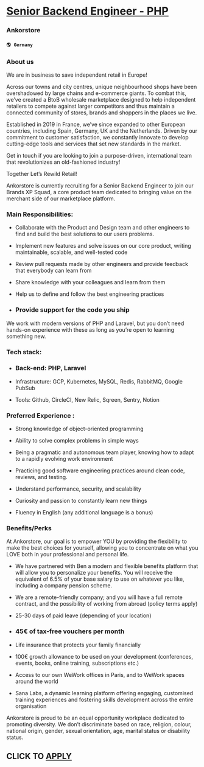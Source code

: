 # [Senior Backend Engineer - PHP](https://www.remotewlb.com/apply/senior-backend-engineer-php-76508)  
### Ankorstore  
#### `🌎 Germany`  

### About us

We are in business to save independent retail in Europe!

Across our towns and city centres, unique neighbourhood shops have been overshadowed by large chains and e-commerce giants. To combat this, we’ve created a BtoB wholesale marketplace designed to help independent retailers to compete against larger competitors and thus maintain a connected community of stores, brands and shoppers in the places we live.

Established in 2019 in France, we’ve since expanded to other European countries, including Spain, Germany, UK and the Netherlands. Driven by our commitment to customer satisfaction, we constantly innovate to develop cutting-edge tools and services that set new standards in the market.

Get in touch if you are looking to join a purpose-driven, international team that revolutionizes an old-fashioned industry!

Together Let’s Rewild Retail!

Ankorstore is currently recruiting for a Senior Backend Engineer to join our Brands XP Squad, a core product team dedicated to bringing value on the merchant side of our marketplace platform.

### Main Responsibilities:

  * Collaborate with the Product and Design team and other engineers to find and build the best solutions to our users problems.

  * Implement new features and solve issues on our core product, writing maintainable, scalable, and well-tested code

  * Review pull requests made by other engineers and provide feedback that everybody can learn from

  * Share knowledge with your colleagues and learn from them

  * Help us to define and follow the best engineering practices

  * ### Provide support for the code you ship

We work with modern versions of PHP and Laravel, but you don’t need hands-on experience with these as long as you’re open to learning something new.

### Tech stack:

  * ### Back-end: PHP, Laravel

  * Infrastructure: GCP, Kubernetes, MySQL, Redis, RabbitMQ, Google PubSub

  * Tools: Github, CircleCI, New Relic, Sqreen, Sentry, Notion

### Preferred Experience :

  * Strong knowledge of object-oriented programming

  * Ability to solve complex problems in simple ways

  * Being a pragmatic and autonomous team player, knowing how to adapt to a rapidly evolving work environment

  * Practicing good software engineering practices around clean code, reviews, and testing.

  * Understand performance, security, and scalability

  * Curiosity and passion to constantly learn new things

  * Fluency in English (any additional language is a bonus)

### Benefits/Perks

At Ankorstore, our goal is to empower YOU by providing the flexibility to make the best choices for yourself, allowing you to concentrate on what you LOVE both in your professional and personal life.

  * We have partnered with Ben a modern and flexible benefits platform that will allow you to personalize your benefits. You will receive the equivalent of 6.5% of your base salary to use on whatever you like, including a company pension scheme.

  * We are a remote-friendly company; and you will have a full remote contract, and the possibility of working from abroad (policy terms apply)

  * 25-30 days of paid leave (depending of your location)

  * ### 45€ of tax-free vouchers per month

  * Life insurance that protects your family financially 

  * 100€ growth allowance to be used on your development (conferences, events, books, online training, subscriptions etc.) 

  * Access to our own WeWork offices in Paris, and to WeWork spaces around the world

  * Sana Labs, a dynamic learning platform offering engaging, customised training experiences and fostering skills development across the entire organisation

Ankorstore is proud to be an equal opportunity workplace dedicated to promoting diversity. We don’t discriminate based on race, religion, colour, national origin, gender, sexual orientation, age, marital status or disability status.

  
## CLICK TO [APPLY](https://www.remotewlb.com/apply/senior-backend-engineer-php-76508)

